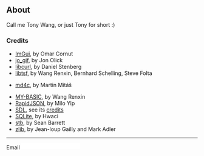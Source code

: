 ## About

Call me Tony Wang, or just Tony for short :)

### Credits

<!--* [C4GPU](https://github.com/paladin-t/c4gpu_runtime/), by Wang Renxin-->
* [ImGui](https://github.com/ocornut/imgui/), by Omar Cornut
* [jo_gif](http://www.jonolick.com/home/gif-writer/), by Jon Olick
* [libcurl](https://curl.haxx.se/libcurl/), by Daniel Stenberg
* [libtsf](https://github.com/paladin-t/libtsf/), by Wang Renxin, Bernhard Schelling, Steve Folta
<!--* [lz4](http://lz4.github.io/lz4/), by Yann Collet-->
* [md4c](https://github.com/mity/md4c/), by Martin Mitáš
<!--* [Mongoose](https://github.com/cesanta/mongoose/), by Cesanta-->
* [MY-BASIC](https://github.com/paladin-t/my_basic/), by Wang Renxin
* [RapidJSON](https://github.com/Tencent/rapidjson/), by Milo Yip
* [SDL](https://www.libsdl.org/), see its [credits](https://www.libsdl.org/credits.php)
* [SQLite](https://sqlite.org/), by Hwaci
* [stb](https://github.com/nothings/stb/), by Sean Barrett
* [zlib](http://zlib.net/), by Jean-loup Gailly and Mark Adler

<hr>

Email ![](imgs/mailto.png)
